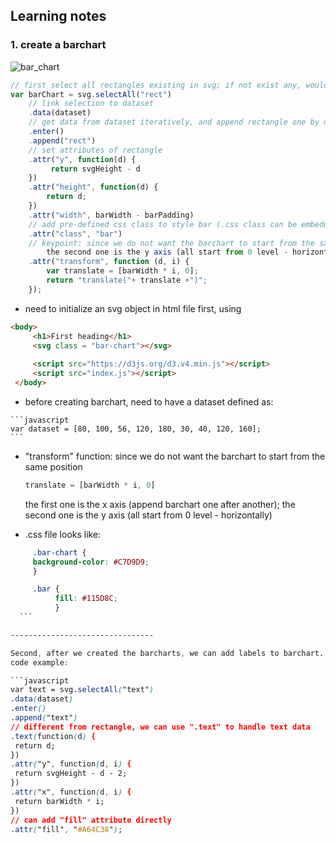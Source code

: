 ## Learning notes

### 1. create a barchart 

![bar_chart](https://github.com/yuanlii/data_visualization_d3/blob/master/img/bar_chart.png)

```javascript
// first select all rectangles existing in svg; if not exist any, would get an empty selection
var barChart = svg.selectAll("rect")
    // link selection to dataset
    .data(dataset)
    // get data from dataset iteratively, and append rectangle one by one
    .enter()
    .append("rect")
    // set attributes of rectangle
    .attr("y", function(d) {
         return svgHeight - d 
    })
    .attr("height", function(d) { 
        return d; 
    })
    .attr("width", barWidth - barPadding)
    // add pre-defined css class to style bar (.css class can be embedded as attribute directly)
    .attr("class", "bar")
    // keypoint: since we do not want the barchart to start from the same position, so we need to specify different positions for each bar manually
        the second one is the y axis (all start from 0 level - horizontally)
    .attr("transform", function (d, i) {
        var translate = [barWidth * i, 0]; 
        return "translate("+ translate +")";
    });
```
    
   * need to initialize an svg object in html file first, using 
   
   ```html
   <body>
        <h1>First heading</h1>
        <svg class = "bar-chart"></svg>
        
        <script src="https://d3js.org/d3.v4.min.js"></script>
        <script src="index.js"></script>
    </body>
   ```
   
   * before creating barchart, need to have a dataset defined as:
   
    ```javascript
    var dataset = [80, 100, 56, 120, 180, 30, 40, 120, 160];
    ```

   * "transform" function: 
      since we do not want the barchart to start from the same position
       
        ```javascript
        translate = [barWidth * i, 0] 
        ```
        the first one is the x axis (append barchart one after another); 
        the second one is the y axis (all start from 0 level - horizontally)
        
   * .css file looks like:
   ```css
        .bar-chart {
        background-color: #C7D9D9;
        }

        .bar {
             fill: #115D8C;
             }
     ```

--------------------------------

Second, after we created the barcharts, we can add labels to barchart.
code example: 

```javascript
var text = svg.selectAll("text")
.data(dataset)
.enter()
.append("text")
// different from rectangle, we can use ".text" to handle text data 
.text(function(d) {
    return d;
})
.attr("y", function(d, i) {
    return svgHeight - d - 2;
})
.attr("x", function(d, i) {
    return barWidth * i;
})
// can add "fill" attribute directly
.attr("fill", "#A64C38");
```
